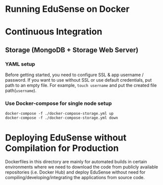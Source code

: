 Running EduSense on Docker
==========================

# Continuous Integration

## Storage (MongoDB + Storage Web Server)

### YAML setup

Before getting started, you need to configure SSL & app username / password.
If you want to use without SSL or use default credentials, put path to an empty
file. For example, `touch username` and put the created file path(`username`).

### Use Docker-compose for single node setup
```
docker-compose -f ./docker-compose-storage.yml up
docker-compose -f ./docker-compose-storage.yml down
```
# Deploying EduSense without Compilation for Production

Dockerfiles in this directory are mainly for automated builds in certain
environments where we need to download the code from publicly available
repositories (i.e. Docker Hub) and deploy EduSense without need for
compiling/developing/integrating the applications from source code.

